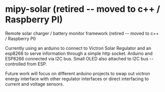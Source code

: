 # mipy-solar (retired -- moved to c++ / Raspberry PI)
Remote solar charger / battery monitor framework (retired -- moved to c++ / Raspberry PI)

Currently using an arduino to connect to Victron Solar Regulator and an esp8266 to serve information through a simple http socket. Arduino and ESP8266 connected via I2C bus. Small OLED also attached to I2C bus -- controlled from ESP.

Future work will focus on different arduino projects to swap out victron energy interface with other regulator interfaces or direct interfacing to current and voltage sensors.
